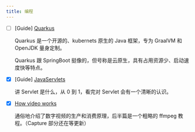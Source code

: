 ```yaml
---
title: 编程
---
```


- [ ] [Guide] [Quarkus](https://quarkus.io/guides/getting-started)

  Quarkus 是一个开源的、kubernets 原生的 Java 框架，专为 GraalVM 和 OpenJDK 量身定制。

  Quarkus 跟 SpringBoot 挺像的，但号称是云原生，具有占用资源少、启动速度快等特点。

- [x] [Guide] [JavaServlets](https://www3.ntu.edu.sg/home/ehchua/programming/java/JavaServlets.html)

  讲 Servlet 是什么，从 0 到 1，看完对 Servlet 会有一个清晰的认识。
  
- [x] [How video works](https://howvideo.works)

  通俗地介绍了数字视频的生产和消费原理，后半篇是一个粗略的 ffmpeg 教程。（Capture 部分还在等更新）


